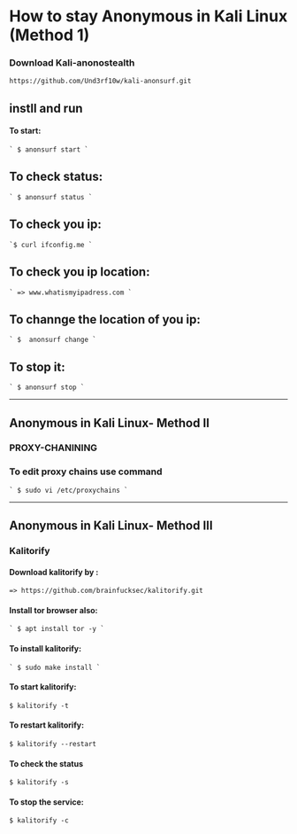 # How to stay Anonymous in Kali Linux (Method 1) 

### Download Kali-anonostealth 

`https://github.com/Und3rf10w/kali-anonsurf.git` 

## instll and run
  #### To start:
	` $ anonsurf start `
## To check status:
	` $ anonsurf status `
## To check you ip:
	`$ curl ifconfig.me `
## To check you ip location:
	` => www.whatismyipadress.com `
## To channge the location of you ip:
	` $  anonsurf change `
## To stop it:
	` $ anonsurf stop `
 ****************************************************************
 ## Anonymous in Kali Linux- Method II
 
 ### PROXY-CHANINING 
 
### To edit proxy chains use command 
	` $ sudo vi /etc/proxychains `
 ****************************************************************
## Anonymous in Kali Linux- Method III
 
 ### Kalitorify
 
 #### Download kalitorify by :
 	=> https://github.com/brainfucksec/kalitorify.git	
 #### Install tor browser also:
 	` $ apt install tor -y `
 #### To install kalitorify:
 	` $ sudo make install ` 
 #### To start kalitorify:
 	$ kalitorify -t
 ####  To restart kalitorify:
 	$ kalitorify --restart
 #### To check the status 
	$ kalitorify -s
 #### To stop the service:
	$ kalitorify -c


 
